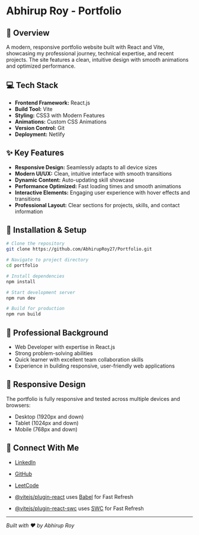# Abhirup Roy - Portfolio

## 🚀 Overview

A modern, responsive portfolio website built with React and Vite, showcasing my professional journey, technical expertise, and recent projects. The site features a clean, intuitive design with smooth animations and optimized performance.

## 💻 Tech Stack

- **Frontend Framework:** React.js
- **Build Tool:** Vite
- **Styling:** CSS3 with Modern Features
- **Animations:** Custom CSS Animations
- **Version Control:** Git
- **Deployment:** Netlify

## ✨ Key Features

- **Responsive Design:** Seamlessly adapts to all device sizes
- **Modern UI/UX:** Clean, intuitive interface with smooth transitions
- **Dynamic Content:** Auto-updating skill showcase
- **Performance Optimized:** Fast loading times and smooth animations
- **Interactive Elements:** Engaging user experience with hover effects and transitions
- **Professional Layout:** Clear sections for projects, skills, and contact information


## 🔧 Installation & Setup

```bash
# Clone the repository
git clone https://github.com/AbhirupRoy27/Portfolio.git

# Navigate to project directory
cd portfolio

# Install dependencies
npm install

# Start development server
npm run dev

# Build for production
npm run build
```

## 🌟 Professional Background

- Web Developer with expertise in React.js
- Strong problem-solving abilities
- Quick learner with excellent team collaboration skills
- Experience in building responsive, user-friendly web applications

## 📱 Responsive Design

The portfolio is fully responsive and tested across multiple devices and browsers:
- Desktop (1920px and down)
- Tablet (1024px and down)
- Mobile (768px and down)

## 🤝 Connect With Me

- [LinkedIn](https://www.linkedin.com/in/abhirup-roy-60ab95225/)
- [GitHub](https://github.com/AbhirupRoy27/AbhirupRoy27)
- [LeetCode](https://leetcode.com/u/abhirupRoy27/)

- [@vitejs/plugin-react](https://github.com/vitejs/vite-plugin-react/blob/main/packages/plugin-react) uses [Babel](https://babeljs.io/) for Fast Refresh
- [@vitejs/plugin-react-swc](https://github.com/vitejs/vite-plugin-react/blob/main/packages/plugin-react-swc) uses [SWC](https://swc.rs/) for Fast Refresh


---
*Built with ❤️ by Abhirup Roy*

